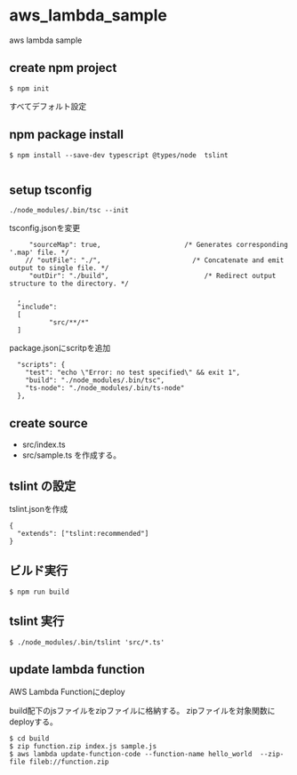 # aws_lambda_sample
aws lambda sample 


## create npm project

```
$ npm init 
```

すべてデフォルト設定

## npm package install

```
$ npm install --save-dev typescript @types/node  tslint 
 
```

## setup tsconfig

```
./node_modules/.bin/tsc --init
```

tsconfig.jsonを変更

```
     "sourceMap": true,                     /* Generates corresponding '.map' file. */
    // "outFile": "./",                       /* Concatenate and emit output to single file. */
     "outDir": "./build",                        /* Redirect output structure to the directory. */
 
  ,
  "include":
  [
          "src/**/*"
  ]

```


package.jsonにscritpを追加

```
  "scripts": {
    "test": "echo \"Error: no test specified\" && exit 1",
    "build": "./node_modules/.bin/tsc",
    "ts-node": "./node_modules/.bin/ts-node"
  },
```

## create source 

* src/index.ts
* src/sample.ts
を作成する。

## tslint の設定

tslint.jsonを作成

```
{
  "extends": ["tslint:recommended"]
}
```


## ビルド実行

```
$ npm run build
```

## tslint 実行

```
$ ./node_modules/.bin/tslint 'src/*.ts'
```



## update lambda function

AWS Lambda Functionにdeploy

build配下のjsファイルをzipファイルに格納する。
zipファイルを対象関数にdeployする。


```
$ cd build
$ zip function.zip index.js sample.js
$ aws lambda update-function-code --function-name hello_world  --zip-file fileb://function.zip
```

